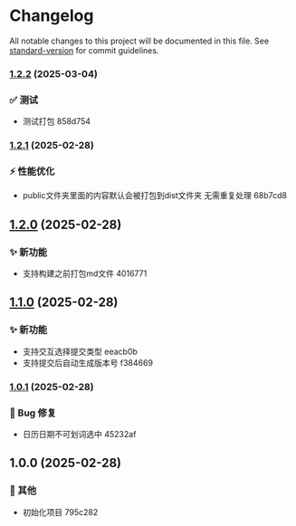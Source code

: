 # Changelog

All notable changes to this project will be documented in this file. See [standard-version](https://github.com/conventional-changelog/standard-version) for commit guidelines.

### [1.2.2](///compare/v1.2.1...v1.2.2) (2025-03-04)


### ✅ 测试

* 测试打包 858d754

### [1.2.1](///compare/v1.2.0...v1.2.1) (2025-02-28)


### ⚡️ 性能优化

* public文件夹里面的内容默认会被打包到dist文件夹 无需重复处理 68b7cd8

## [1.2.0](///compare/v1.1.0...v1.2.0) (2025-02-28)


### ✨ 新功能

* 支持构建之前打包md文件 4016771

## [1.1.0](///compare/v1.0.1...v1.1.0) (2025-02-28)


### ✨ 新功能

* 支持交互选择提交类型 eeacb0b
* 支持提交后自动生成版本号 f384669

### [1.0.1](///compare/v1.0.0...v1.0.1) (2025-02-28)


### 🐛 Bug 修复

* 日历日期不可划词选中 45232af

## 1.0.0 (2025-02-28)


### 🔧 其他

* 初始化项目 795c282
